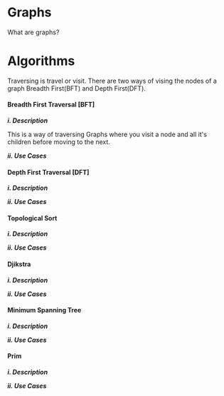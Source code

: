 # Graphs

What are graphs?


# Algorithms

Traversing is travel or visit. There are two ways of vising the nodes
of a graph Breadth First(BFT) and Depth First(DFT).

#### Breadth First Traversal [BFT]

***i. Description***

This is a way of traversing Graphs where you visit a node and all it's children before moving
to the next.


***ii. Use Cases***



#### Depth First Traversal [DFT]

***i. Description***

***ii. Use Cases***

#### Topological Sort

***i. Description***

***ii. Use Cases***


#### Djikstra

***i. Description***

***ii. Use Cases***

#### Minimum Spanning Tree

***i. Description***

***ii. Use Cases***


#### Prim

***i. Description***

***ii. Use Cases***

